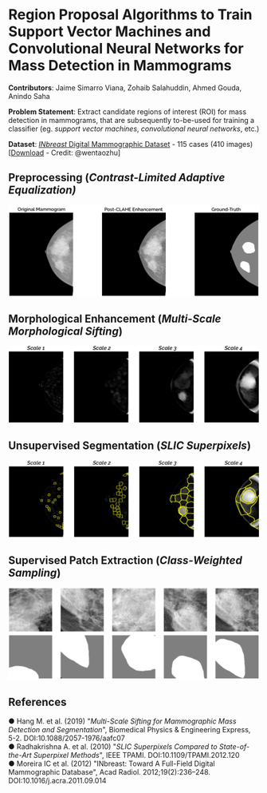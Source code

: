 # Region Proposal Algorithms to Train Support Vector Machines and Convolutional Neural Networks for Mass Detection in Mammograms

**Contributors**: Jaime Simarro Viana, Zohaib Salahuddin, Ahmed Gouda, Anindo Saha  

**Problem Statement**: Extract candidate regions of interest (ROI) for mass detection in mammograms, that are subsequently to-be-used for training a classifier (eg. *support vector machines*, *convolutional neural networks*, etc.) 
 
**Dataset**: [*INbreast* Digital Mammographic Dataset](https://pubmed.ncbi.nlm.nih.gov/22078258/) - 115 cases (410 images) [[Download](https://drive.google.com/file/d/19n-p9p9C0eCQA1ybm6wkMo-bbeccT_62/view) - Credit: @wentaozhu]
 
## Preprocessing (*Contrast-Limited Adaptive Equalization)*
![Preprocessing](reports/images/preprocessing.png)
   
     
## Morphological Enhancement (*Multi-Scale Morphological Sifting*)  
![MMS](reports/images/mms.png)

    
## Unsupervised Segmentation (*SLIC Superpixels*) 
![SLIC Superpixels](reports/images/slic.png) 
 

## Supervised Patch Extraction (*Class-Weighted Sampling*)
![Patch Extraction](reports/images/patch.png) 

## References
● Hang M. et al. (2019) "*Multi-Scale Sifting for Mammographic Mass Detection and Segmentation*", Biomedical Physics & Engineering Express, 5-2. DOI:10.1088/2057-1976/aafc07  
● Radhakrishna A. et al. (2010) "*SLIC Superpixels Compared to State-of-the-Art Superpixel Methods*", IEEE TPAMI. DOI:10.1109/TPAMI.2012.120  
● Moreira IC et al. (2012) "INbreast: Toward A Full-Field Digital Mammographic Database", Acad Radiol. 2012;19(2):236–248. DOI:10.1016/j.acra.2011.09.014
